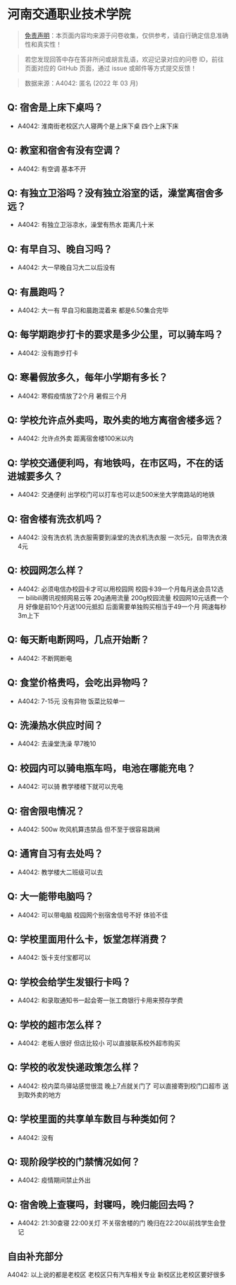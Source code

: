 # 河南交通职业技术学院

> [免责声明](https://colleges.chat/#_3)：本页面内容均来源于问卷收集，仅供参考，请自行确定信息准确性和真实性！

> 若您发现回答中存在答非所问或胡言乱语，欢迎记录对应的问卷 ID，前往页面对应的 GitHub 页面，通过 issue 或邮件等方式提交反馈！

> 数据来源：A4042: 匿名 (2022 年 03 月)

## Q: 宿舍是上床下桌吗？

- A4042: 淮南街老校区六人寝两个是上床下桌 四个上床下床

## Q: 教室和宿舍有没有空调？

- A4042: 有空调 基本不开

## Q: 有独立卫浴吗？没有独立浴室的话，澡堂离宿舍多远？

- A4042: 有独立卫浴凉水，澡堂有热水 距离几十米

## Q: 有早自习、晚自习吗？

- A4042: 大一早晚自习大二以后没有

## Q: 有晨跑吗？

- A4042: 大一有  早自习和晨跑混着来   都是6.50集合完毕

## Q: 每学期跑步打卡的要求是多少公里，可以骑车吗？

- A4042: 没有跑步打卡

## Q: 寒暑假放多久，每年小学期有多长？

- A4042: 寒假疫情放了2个月  暑假三个月

## Q: 学校允许点外卖吗，取外卖的地方离宿舍楼多远？

- A4042: 允许点外卖   距离宿舍楼100米以内

## Q: 学校交通便利吗，有地铁吗，在市区吗，不在的话进城要多久？

- A4042: 交通便利  出学校门可以打车也可以走500米坐大学南路站的地铁

## Q: 宿舍楼有洗衣机吗？

- A4042: 没有洗衣机  洗衣服需要到澡堂的洗衣机洗衣服  一次5元，自带洗衣液4元

## Q: 校园网怎么样？

- A4042: 必须电信办校园卡才可以用校园网  校园卡39一个月每月送会员12选一 bilibili腾讯视频网易云等 20g通用流量 200g校园流量  校园网10元话费一个月    好像是前10个月送100元抵扣  后面需要单独购买相当于49一个月   网速每秒3m上下

## Q: 每天断电断网吗，几点开始断？

- A4042: 不断网断电

## Q: 食堂价格贵吗，会吃出异物吗？

- A4042: 7-15元   没有异物   饭菜比较单一

## Q: 洗澡热水供应时间？

- A4042: 去澡堂洗澡  早7晚10

## Q: 校园内可以骑电瓶车吗，电池在哪能充电？

- A4042: 可以骑  教学楼楼下就可以充电

## Q: 宿舍限电情况？

- A4042: 500w  吹风机算违禁品   但不至于很容易跳闸

## Q: 通宵自习有去处吗？

- A4042: 教学楼大二班级可以去

## Q: 大一能带电脑吗？

- A4042: 可以带电脑  校园网个别宿舍信号不好 体验不佳

## Q: 学校里面用什么卡，饭堂怎样消费？

- A4042: 饭卡支付宝都可以

## Q: 学校会给学生发银行卡吗？

- A4042: 和录取通知书一起会寄一张工商银行卡用来预存学费

## Q: 学校的超市怎么样？

- A4042: 老板人很好  但店比较小  可以直接联系校外超市购买

## Q: 学校的收发快递政策怎么样？

- A4042: 校内菜鸟驿站感觉很混  晚上7点就关门了  可以直接寄到校门口超市   送到取外卖的地方

## Q: 学校里面的共享单车数目与种类如何？

- A4042: 没有

## Q: 现阶段学校的门禁情况如何？

- A4042: 疫情期间禁止外出

## Q: 宿舍晚上查寝吗，封寝吗，晚归能回去吗？

- A4042: 21:30查寝 22:00关灯  不关宿舍楼的门  晚归在22:20以前找学生会登记

## 自由补充部分

A4042: 以上说的都是老校区 老校区只有汽车相关专业   新校区比老校区要好很多